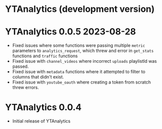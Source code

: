 # YTAnalytics (development version)



# YTAnalytics 0.0.5 2023-08-28
* Fixed issues where some functions were passing multiple `metric` parameters to `analytics_request`, which threw and error in `get_stats` functions and `traffic` functions
* Fixed issue with `channel_videos` where incorrect `uploads` playlistId was passed.
* Fixed issue with `metadata` functions where it attempted to filter to columns that didn't exist.
* Fixed issue with `youtube_oauth` where creating a token from scratch threw errors.


# YTAnalytics 0.0.4
* Initial release of YTAnalytics
